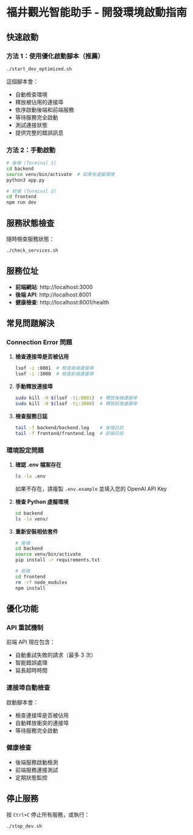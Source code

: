 # 福井觀光智能助手 - 開發環境啟動指南

## 快速啟動

### 方法 1：使用優化啟動腳本（推薦）
```bash
./start_dev_optimized.sh
```

這個腳本會：
- 自動檢查環境
- 釋放被佔用的連接埠
- 依序啟動後端和前端服務
- 等待服務完全啟動
- 測試連接狀態
- 提供完整的錯誤訊息

### 方法 2：手動啟動
```bash
# 後端 (Terminal 1)
cd backend
source venv/bin/activate  # 如果有虛擬環境
python3 app.py

# 前端 (Terminal 2)
cd frontend
npm run dev
```

## 服務狀態檢查

隨時檢查服務狀態：
```bash
./check_services.sh
```

## 服務位址

- **前端網站**: http://localhost:3000
- **後端 API**: http://localhost:8001
- **健康檢查**: http://localhost:8001/health

## 常見問題解決

### Connection Error 問題

1. **檢查連接埠是否被佔用**
   ```bash
   lsof -i :8001  # 檢查後端連接埠
   lsof -i :3000  # 檢查前端連接埠
   ```

2. **手動釋放連接埠**
   ```bash
   sudo kill -9 $(lsof -ti:8001)  # 釋放後端連接埠
   sudo kill -9 $(lsof -ti:3000)  # 釋放前端連接埠
   ```

3. **檢查服務日誌**
   ```bash
   tail -f backend/backend.log    # 後端日誌
   tail -f frontend/frontend.log  # 前端日誌
   ```

### 環境設定問題

1. **確認 .env 檔案存在**
   ```bash
   ls -la .env
   ```
   如果不存在，請複製 `.env.example` 並填入您的 OpenAI API Key

2. **檢查 Python 虛擬環境**
   ```bash
   cd backend
   ls -la venv/
   ```

3. **重新安裝相依套件**
   ```bash
   # 後端
   cd backend
   source venv/bin/activate
   pip install -r requirements.txt
   
   # 前端
   cd frontend
   rm -rf node_modules
   npm install
   ```

## 優化功能

### API 重試機制
前端 API 現在包含：
- 自動重試失敗的請求（最多 3 次）
- 智能錯誤處理
- 延長超時時間

### 連接埠自動檢查
啟動腳本會：
- 檢查連接埠是否被佔用
- 自動釋放衝突的連接埠
- 等待服務完全啟動

### 健康檢查
- 後端服務啟動檢測
- 前端服務連接測試
- 定期狀態監控

## 停止服務

按 `Ctrl+C` 停止所有服務，或執行：
```bash
./stop_dev.sh
```
